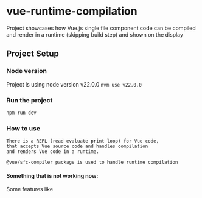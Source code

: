 # vue-runtime-compilation

Project showcases how Vue.js single file component code can be compiled and render in a runtime (skipping build step) and shown on the display

## Project Setup

### Node version
Project is using node version v22.0.0 ``` nvm use v22.0.0 ```

### Run the project

```sh
npm run dev
```

### How to use 

    There is a REPL (read evaluate print loop) for Vue code,
    that accepts Vue source code and handles compilation
    and renders Vue code in a runtime.
    
    @vue/sfc-compiler package is used to handle runtime compilation

#### Something that is not working now:
 Some features like 

